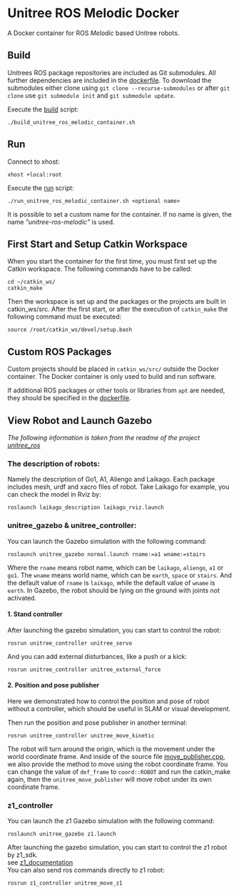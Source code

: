 # Unitree ROS Melodic Docker

A Docker container for ROS _Melodic_ based Unitree robots.

## Build
Unitrees ROS package repositories are included as Git submodules.
All further dependencies are included in the [dockerfile](unitree-ros-melodic.dockerfile).
To download the submodules either clone using 
`git clone --recurse-submodules` or after `git clone` use `git submodule init` and 
`git submodule update`.

Execute the [build](build_unitree_ros_melodic_container.sh) script:
```
./build_unitree_ros_melodic_container.sh
```

## Run
Connect to xhost:
```
xhost +local:root
```

Execute the [run](run_unitree_ros_melodic_container.sh) script:
```
./run_unitree_ros_melodic_container.sh <optional name>
```
It is possible to set a custom name for the container. If no name is given, the name _"unitree-ros-melodic"_ is used.


## First Start and Setup Catkin Workspace
When you start the container for the first time, you must first set up the Catkin workspace. The following commands have to be called:
```
cd ~/catkin_ws/
catkin_make
```
Then the workspace is set up and the packages or the projects are built in catkin_ws/src.
After the first start, or after the execution of `catkin_make` the following command must be executed:
```
source /root/catkin_ws/devel/setup.bash
```

## Custom ROS Packages
Custom projects should be placed in `catkin_ws/src/` outside the Docker container. The Docker container is only used to build and run software.

If additional ROS packages or other tools or libraries from `apt` are needed, they should be specified in the [dockerfile](unitree-ros-melodic.dockerfile).

## View Robot and Launch Gazebo

_The following information is taken from the readme of the project [unitree_ros](https://github.com/unitreerobotics/unitree_ros)_

### The description of robots:
Namely the description of Go1, A1, Aliengo and Laikago. Each package includes mesh, urdf and xacro files of robot. Take Laikago for example, you can check the model in Rviz by:
```
roslaunch laikago_description laikago_rviz.launch
```

### unitree_gazebo & unitree_controller:
You can launch the Gazebo simulation with the following command:
```
roslaunch unitree_gazebo normal.launch rname:=a1 wname:=stairs
```
Where the `rname` means robot name, which can be `laikago`, `aliengo`, `a1` or `go1`. The `wname` means world name, which can be `earth`, `space` or `stairs`. And the default value of `rname` is `laikago`, while the default value of `wname` is `earth`. In Gazebo, the robot should be lying on the ground with joints not activated.

#### 1. Stand controller
After launching the gazebo simulation, you can start to control the robot:
```
rosrun unitree_controller unitree_servo
```

And you can add external disturbances, like a push or a kick:
```
rosrun unitree_controller unitree_external_force
```
#### 2. Position and pose publisher
Here we demonstrated how to control the position and pose of robot without a controller, which should be useful in SLAM or visual development.

Then run the position and pose publisher in another terminal:
```
rosrun unitree_controller unitree_move_kinetic
```
The robot will turn around the origin, which is the movement under the world coordinate frame. And inside of the source file [move_publisher.cpp](https://github.com/unitreerobotics/unitree_ros/blob/master/unitree_controller/src/move_publisher.cpp), we also provide the method to move using the robot coordinate frame. You can change the value of `def_frame` to `coord::ROBOT` and run the catkin_make again, then the `unitree_move_publisher` will move robot under its own coordinate frame.

### z1_controller

You can launch the z1 Gazebo simulation with the following command:

```
roslaunch unitree_gazebo z1.launch
```

After launching the gazebo simulation, you can start to control the z1 robot by z1_sdk.  
see [z1_documentation](dev-z1.unitree.com/5-sdk/run.html)  
You can also send ros commands directly to z1 robot:
```
rosrun z1_controller unitree_move_z1
```
